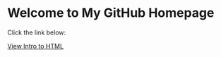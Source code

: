 <html>
<body>
    <h1>Welcome to My GitHub Homepage</h1>
    <p>Click the link below:</p>
    <a href="/IntrotoGITHUB/HTML_5_to_intro_css/home.html">View Intro to HTML</a>
</body>
</html>


